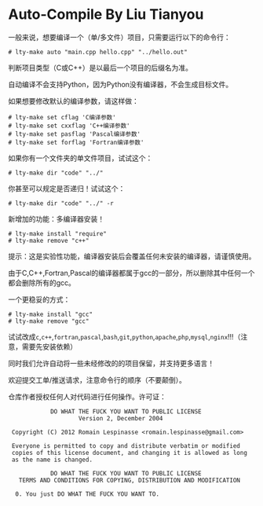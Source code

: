 # Auto-Compile By Liu Tianyou

一般来说，想要编译一个（单/多文件）项目，只需要运行以下的命令行：

```
# lty-make auto "main.cpp hello.cpp" "../hello.out"
```

判断项目类型（C或C++）是以最后一个项目的后缀名为准。

自动编译不会支持Python，因为Python没有编译器，不会生成目标文件。

如果想要修改默认的编译参数，请这样做：

```
# lty-make set cflag 'C编译参数'
# lty-make set cxxflag 'C++编译参数'
# lty-make set pasflag 'Pascal编译参数'
# lty-make set forflag 'Fortran编译参数'
```

如果你有一个文件夹的单文件项目，试试这个：

```
# lty-make dir "code" "../"
```

你甚至可以规定是否递归！试试这个：

```
# lty-make dir "code" "../" -r
```

新增加的功能：多编译器安装！

```
# lty-make install "require"
# lty-make remove "c++"
```

提示：这是实验性功能，编译器安装后会覆盖任何未安装的编译器，请谨慎使用。

由于C,C++,Fortran,Pascal的编译器都属于gcc的一部分，所以删除其中任何一个都会删除所有的gcc。

一个更稳妥的方式：
```
# lty-make install "gcc"
# lty-make remove "gcc"
```

试试改成`c`,`c++`,`fortran`,`pascal`,`bash`,`git`,`python`,`apache`,`php`,`mysql`,`nginx`!!!（注意，需要先安装依赖）

同时我们允许自动将一些未经修改的的项目保留，并支持更多语言！

欢迎提交工单/推送请求，注意命令行的顺序（不要颠倒）。

仓库作者授权任何人对代码进行任何操作。许可证：
```
            DO WHAT THE FUCK YOU WANT TO PUBLIC LICENSE
                    Version 2, December 2004

 Copyright (C) 2012 Romain Lespinasse <romain.lespinasse@gmail.com>

 Everyone is permitted to copy and distribute verbatim or modified
 copies of this license document, and changing it is allowed as long
 as the name is changed.

            DO WHAT THE FUCK YOU WANT TO PUBLIC LICENSE
   TERMS AND CONDITIONS FOR COPYING, DISTRIBUTION AND MODIFICATION

  0. You just DO WHAT THE FUCK YOU WANT TO.
```